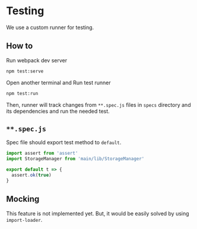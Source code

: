 # Testing

We use a custom runner for testing.

## How to

Run webpack dev server

```sh
npm test:serve
```

Open another terminal and Run test runner

```sh
npm test:run
```

Then, runner will track changes from `**.spec.js` files in `specs` directory and its dependencies and run the needed test.

## `**.spec.js`

Spec file should export test method to `default`.

```js
import assert from 'assert'
import StorageManager from 'main/lib/StorageManager'

export default t => {
  assert.ok(true)
}
```

## Mocking

This feature is not implemented yet. But, it would be easily solved by using `import-loader`.
